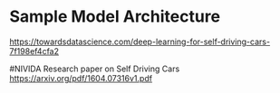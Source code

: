 # Sample Model Architecture
https://towardsdatascience.com/deep-learning-for-self-driving-cars-7f198ef4cfa2

#NIVIDA Research paper on Self Driving Cars
https://arxiv.org/pdf/1604.07316v1.pdf
